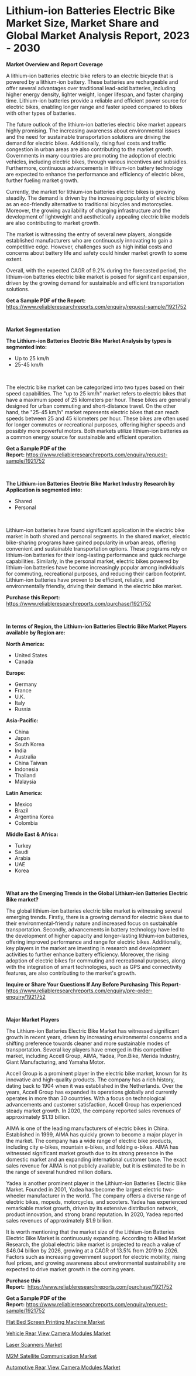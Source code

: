 <p><h1>Lithium-ion Batteries Electric Bike Market Size, Market Share and Global Market Analysis Report, 2023 - 2030</h1></p><p><strong>Market Overview and Report Coverage</strong></p>
<p><p>A lithium-ion batteries electric bike refers to an electric bicycle that is powered by a lithium-ion battery. These batteries are rechargeable and offer several advantages over traditional lead-acid batteries, including higher energy density, lighter weight, longer lifespan, and faster charging time. Lithium-ion batteries provide a reliable and efficient power source for electric bikes, enabling longer range and faster speed compared to bikes with other types of batteries.</p><p>The future outlook of the lithium-ion batteries electric bike market appears highly promising. The increasing awareness about environmental issues and the need for sustainable transportation solutions are driving the demand for electric bikes. Additionally, rising fuel costs and traffic congestion in urban areas are also contributing to the market growth. Governments in many countries are promoting the adoption of electric vehicles, including electric bikes, through various incentives and subsidies. Furthermore, continuous advancements in lithium-ion battery technology are expected to enhance the performance and efficiency of electric bikes, further fueling market growth.</p><p>Currently, the market for lithium-ion batteries electric bikes is growing steadily. The demand is driven by the increasing popularity of electric bikes as an eco-friendly alternative to traditional bicycles and motorcycles. Moreover, the growing availability of charging infrastructure and the development of lightweight and aesthetically appealing electric bike models are also contributing to market growth.</p><p>The market is witnessing the entry of several new players, alongside established manufacturers who are continuously innovating to gain a competitive edge. However, challenges such as high initial costs and concerns about battery life and safety could hinder market growth to some extent.</p><p>Overall, with the expected CAGR of 9.2% during the forecasted period, the lithium-ion batteries electric bike market is poised for significant expansion, driven by the growing demand for sustainable and efficient transportation solutions.</p></p>
<p><strong>Get a Sample PDF of the Report:</strong> <a href="https://www.reliableresearchreports.com/enquiry/request-sample/1921752">https://www.reliableresearchreports.com/enquiry/request-sample/1921752</a></p>
<p>&nbsp;</p>
<p><strong>Market Segmentation</strong></p>
<p><strong>The Lithium-ion Batteries Electric Bike Market Analysis by types is segmented into:</strong></p>
<p><ul><li>Up to 25 km/h</li><li>25-45 km/h</li></ul></p>
<p>&nbsp;</p>
<p><p>The electric bike market can be categorized into two types based on their speed capabilities. The "up to 25 km/h" market refers to electric bikes that have a maximum speed of 25 kilometers per hour. These bikes are generally designed for urban commuting and short-distance travel. On the other hand, the "25-45 km/h" market represents electric bikes that can reach speeds between 25 and 45 kilometers per hour. These bikes are often used for longer commutes or recreational purposes, offering higher speeds and possibly more powerful motors. Both markets utilize lithium-ion batteries as a common energy source for sustainable and efficient operation.</p></p>
<p><strong>Get a Sample PDF of the Report:</strong>&nbsp;<a href="https://www.reliableresearchreports.com/enquiry/request-sample/1921752">https://www.reliableresearchreports.com/enquiry/request-sample/1921752</a></p>
<p>&nbsp;</p>
<p><strong>The Lithium-ion Batteries Electric Bike Market Industry Research by Application is segmented into:</strong></p>
<p><ul><li>Shared</li><li>Personal</li></ul></p>
<p>&nbsp;</p>
<p><p>Lithium-ion batteries have found significant application in the electric bike market in both shared and personal segments. In the shared market, electric bike-sharing programs have gained popularity in urban areas, offering convenient and sustainable transportation options. These programs rely on lithium-ion batteries for their long-lasting performance and quick recharge capabilities. Similarly, in the personal market, electric bikes powered by lithium-ion batteries have become increasingly popular among individuals for commuting, recreational purposes, and reducing their carbon footprint. Lithium-ion batteries have proven to be efficient, reliable, and environmentally friendly, driving their demand in the electric bike market.</p></p>
<p><strong>Purchase this Report:</strong>&nbsp; <a href="https://www.reliableresearchreports.com/purchase/1921752">https://www.reliableresearchreports.com/purchase/1921752</a></p>
<p>&nbsp;</p>
<p><strong>In terms of Region, the Lithium-ion Batteries Electric Bike Market Players available by Region are:</strong></p>
<p>
    <p> <strong> North America: </strong>
        <ul>
            <li>United States</li>
            <li>Canada</li>
        </ul>
        </p> 
    <p> <strong> Europe: </strong>
        <ul>
            <li>Germany</li>
            <li>France</li>
            <li>U.K.</li>
            <li>Italy</li>
            <li>Russia</li>
        </ul>
        </p> 
    <p> <strong> Asia-Pacific: </strong>
        <ul>
            <li>China</li>
            <li>Japan</li>
            <li>South Korea</li>
            <li>India</li>
            <li>Australia</li>
            <li>China Taiwan</li>
            <li>Indonesia</li>
            <li>Thailand</li>
            <li>Malaysia</li>
        </ul>
        </p> 
    <p> <strong> Latin America: </strong>
        <ul>
            <li>Mexico</li>
            <li>Brazil</li>
            <li>Argentina Korea</li>
            <li>Colombia</li>
        </ul>
        </p> 
    <p> <strong> Middle East & Africa: </strong>
        <ul>
            <li>Turkey</li>
            <li>Saudi</li>
            <li>Arabia</li>
            <li>UAE</li>
            <li>Korea</li>
        </ul>
    </p>
    </p>
<p>&nbsp;</p>
<p><strong>What are the Emerging Trends in the Global Lithium-ion Batteries Electric Bike market?</strong></p>
<p><p>The global lithium-ion batteries electric bike market is witnessing several emerging trends. Firstly, there is a growing demand for electric bikes due to their environmental-friendly nature and increased focus on sustainable transportation. Secondly, advancements in battery technology have led to the development of higher capacity and longer-lasting lithium-ion batteries, offering improved performance and range for electric bikes. Additionally, key players in the market are investing in research and development activities to further enhance battery efficiency. Moreover, the rising adoption of electric bikes for commuting and recreational purposes, along with the integration of smart technologies, such as GPS and connectivity features, are also contributing to the market's growth.</p></p>
<p><strong>Inquire or Share Your Questions If Any Before Purchasing This Report</strong>- <a href="https://www.reliableresearchreports.com/enquiry/pre-order-enquiry/1921752">https://www.reliableresearchreports.com/enquiry/pre-order-enquiry/1921752</a></p>
<p>&nbsp;</p>
<p><strong>Major Market Players</strong></p>
<p><p>The Lithium-ion Batteries Electric Bike Market has witnessed significant growth in recent years, driven by increasing environmental concerns and a shifting preference towards cleaner and more sustainable modes of transportation. Several key players have emerged in this competitive market, including Accell Group, AIMA, Yadea, Pon.Bike, Merida Industry, Giant Manufacturing, and Yamaha Motor.</p><p>Accell Group is a prominent player in the electric bike market, known for its innovative and high-quality products. The company has a rich history, dating back to 1904 when it was established in the Netherlands. Over the years, Accell Group has expanded its operations globally and currently operates in more than 30 countries. With a focus on technological advancements and customer satisfaction, Accell Group has experienced steady market growth. In 2020, the company reported sales revenues of approximately $1.13 billion.</p><p>AIMA is one of the leading manufacturers of electric bikes in China. Established in 1999, AIMA has quickly grown to become a major player in the market. The company has a wide range of electric bike products, including city e-bikes, mountain e-bikes, and folding e-bikes. AIMA has witnessed significant market growth due to its strong presence in the domestic market and an expanding international customer base. The exact sales revenue for AIMA is not publicly available, but it is estimated to be in the range of several hundred million dollars.</p><p>Yadea is another prominent player in the Lithium-ion Batteries Electric Bike Market. Founded in 2001, Yadea has become the largest electric two-wheeler manufacturer in the world. The company offers a diverse range of electric bikes, mopeds, motorcycles, and scooters. Yadea has experienced remarkable market growth, driven by its extensive distribution network, product innovation, and strong brand reputation. In 2020, Yadea reported sales revenues of approximately $1.9 billion.</p><p>It is worth mentioning that the market size of the Lithium-ion Batteries Electric Bike Market is continuously expanding. According to Allied Market Research, the global electric bike market is projected to reach a value of $46.04 billion by 2026, growing at a CAGR of 13.5% from 2019 to 2026. Factors such as increasing government support for electric mobility, rising fuel prices, and growing awareness about environmental sustainability are expected to drive market growth in the coming years.</p></p>
<p><strong>Purchase this Report:</strong>&nbsp;&nbsp;<a href="https://www.reliableresearchreports.com/purchase/1921752">https://www.reliableresearchreports.com/purchase/1921752</a></p>
<p></p>
<p><strong>Get a Sample PDF of the Report:</strong>&nbsp;<a href="https://www.reliableresearchreports.com/enquiry/request-sample/1921752">https://www.reliableresearchreports.com/enquiry/request-sample/1921752</a></p>
<p><p><a href="https://medium.com/@nicholasgarcia1914/flat-bed-screen-printing-machine-market-exploring-market-share-market-trends-and-future-growth-555587a0a33f">Flat Bed Screen Printing Machine Market</a></p><p><a href="https://github.com/gaydyna/Market-Research-Report-List-1/blob/main/vehicle-rear-view-camera-modules-market.md">Vehicle Rear View Camera Modules Market</a></p><p><a href="https://www.linkedin.com/pulse/decoding-laser-scanners-market-deep-dive-latest-trends-nzhge/">Laser Scanners Market</a></p><p><a href="https://www.linkedin.com/pulse/m2m-satellite-communication-market-size-2023-2030-ozoje/">M2M Satellite Communication Market</a></p><p><a href="https://github.com/tamvrosiya/Market-Research-Report-List-1/blob/main/automotive-rear-view-camera-modules-market.md">Automotive Rear View Camera Modules Market</a></p></p>